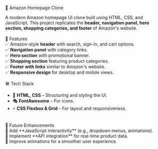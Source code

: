 🛒 Amazon Homepage Clone<br>

A modern Amazon homepage UI clone built using HTML, CSS, and JavaScript. This project replicates the **header, navigation panel, hero section, shopping categories, and footer** of Amazon's website.<br>
<br> 
🚀 Features<br>
✅ Amazon-style **header** with search, sign-in, and cart options.<br>
✅ **Navigation panel** with category links.<br>
✅ **Hero section** with promotional banner.  
✅ **Shopping section** featuring product categories.  
✅ **Footer with links** similar to Amazon's website.  
✅ **Responsive design** for desktop and mobile views.
<br>  
🛠 Tech Stack
- 🎨 **HTML, CSS** – Structuring and styling the UI.   
- 🎭 **FontAwesome** – For icons.  
- ⚡ **CSS Flexbox & Grid** – For layout and responsiveness.
<br>   
📌 Future Enhancements<br>
🔹 Add **JavaScript interactivity** (e.g., dropdown menus, animations).<br>   
🔹 Implement **API integration** for real-time product data.<br>
🔹 Improve animations for a smoother user experience.<br>
